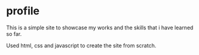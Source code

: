 # profile

This is a simple site to showcase my works and the skills that i have learned so far.

Used html, css and javascript to create the site from scratch.
